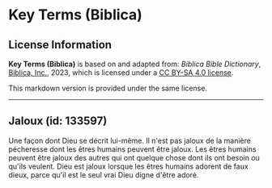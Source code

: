 # Key Terms (Biblica)

## License Information

**Key Terms (Biblica)** is based on and adapted from: _Biblica Bible Dictionary_, [Biblica, Inc.](https://www.biblica.com/), 2023, which is licensed under a [CC BY-SA 4.0 license](https://creativecommons.org/licenses/by-sa/4.0/legalcode.en).

This markdown version is provided under the same license.



--------------------------------

## Jaloux (id: 133597)

Une façon dont Dieu se décrit lui\-même. Il n'est pas jaloux de la manière pécheresse dont les êtres humains peuvent être jaloux. Les êtres humains peuvent être jaloux des autres qui ont quelque chose dont ils ont besoin ou qu'ils veulent. Dieu est jaloux lorsque les êtres humains adorent de faux dieux, parce qu'il est le seul vrai Dieu digne d'être adoré.


